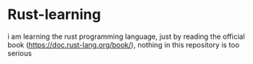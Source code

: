 # Rust-learning

i am learning the rust programming language, just by reading the official book (https://doc.rust-lang.org/book/), nothing in this repository is too serious

